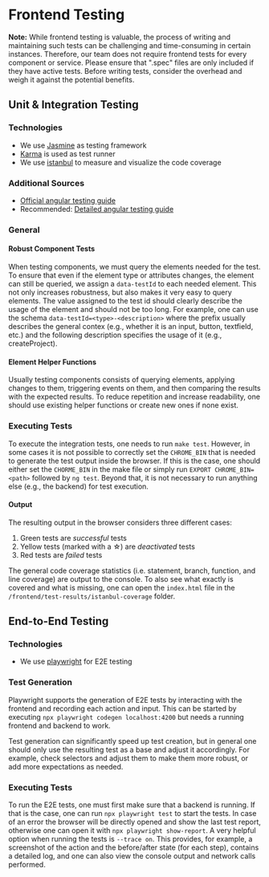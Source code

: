 <!--
 ~ SPDX-FileCopyrightText: Copyright DB Netz AG and the capella-collab-manager contributors
 ~ SPDX-License-Identifier: Apache-2.0
 -->

# Frontend Testing

**Note:** While frontend testing is valuable, the process of writing and
maintaining such tests can be challenging and time-consuming in certain
instances. Therefore, our team does not require frontend tests for every
component or service. Please ensure that ".spec" files are only included if
they have active tests. Before writing tests, consider the overhead and weigh
it against the potential benefits.

## Unit & Integration Testing

### Technologies

- We use [Jasmine] as testing framework
- [Karma] is used as test runner
- We use [istanbul] to measure and visualize the code coverage

### Additional Sources

- [Official angular testing guide]
- Recommended: [Detailed angular testing guide]

### General

#### Robust Component Tests

When testing components, we must query the elements needed for the test. To
ensure that even if the element type or attributes changes, the element can
still be queried, we assign a `data-testId` to each needed element. This not
only increases robustness, but also makes it very easy to query elements. The
value assigned to the test id should clearly describe the usage of the element
and should not be too long. For example, one can use the schema
`data-testId=<type>-<description>` where the prefix usually describes the
general contex (e.g., whether it is an input, button, textfield, etc.) and the
following description specifies the usage of it (e.g., createProject).

#### Element Helper Functions

Usually testing components consists of querying elements, applying changes to
them, triggering events on them, and then comparing the results with the
expected results. To reduce repetition and increase readability, one should use
existing helper functions or create new ones if none exist.

### Executing Tests

To execute the integration tests, one needs to run `make test`. However, in
some cases it is not possible to correctly set the `CHROME_BIN` that is needed
to generate the test output inside the browser. If this is the case, one should
either set the `CHORME_BIN` in the make file or simply run
`EXPORT CHROME_BIN=<path>` followed by `ng test`. Beyond that, it is not
necessary to run anything else (e.g., the backend) for test execution.

#### Output

The resulting output in the browser considers three different cases:

1. Green tests are _successful_ tests
2. Yellow tests (marked with a ☆) are _deactivated_ tests
3. Red tests are _failed_ tests

The general code coverage statistics (i.e. statement, branch, function, and
line coverage) are output to the console. To also see what exactly is covered
and what is missing, one can open the `index.html` file in the
`/frontend/test-results/istanbul-coverage` folder.

## End-to-End Testing

### Technologies

- We use [playwright] for E2E testing

### Test Generation

Playwright supports the generation of E2E tests by interacting with the
frontend and recording each action and input. This can be started by executing
`npx playwright codegen localhost:4200` but needs a running frontend and
backend to work.

Test generation can significantly speed up test creation, but in general one
should only use the resulting test as a base and adjust it accordingly. For
example, check selectors and adjust them to make them more robust, or add more
expectations as needed.

### Executing Tests

To run the E2E tests, one must first make sure that a backend is running. If
that is the case, one can run `npx playwright test` to start the tests. In case
of an error the browser will be directly opened and show the last test report,
otherwise one can open it with `npx playwright show-report`. A very helpful
option when running the tests is `--trace on`. This provides, for example, a
screenshot of the action and the before/after state (for each step), contains a
detailed log, and one can also view the console output and network calls
performed.

[jasmine]: https://jasmine.github.io
[karma]: https://karma-runner.github.io
[istanbul]: https://istanbul.js.org/
[playwright]: https://playwright.dev
[official angular testing guide]: https://angular.io/guide/testing
[detailed angular testing guide]: https://testing-angular.com/
